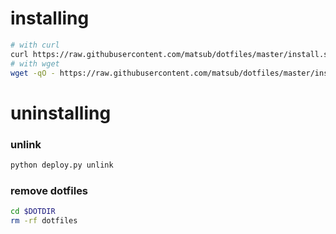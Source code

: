 installing
========

```sh
# with curl
curl https://raw.githubusercontent.com/matsub/dotfiles/master/install.sh | sh
# with wget
wget -qO - https://raw.githubusercontent.com/matsub/dotfiles/master/install.sh | sh
```

uninstalling
========

### unlink
```sh
python deploy.py unlink
```

### remove dotfiles
```sh
cd $DOTDIR
rm -rf dotfiles
```
